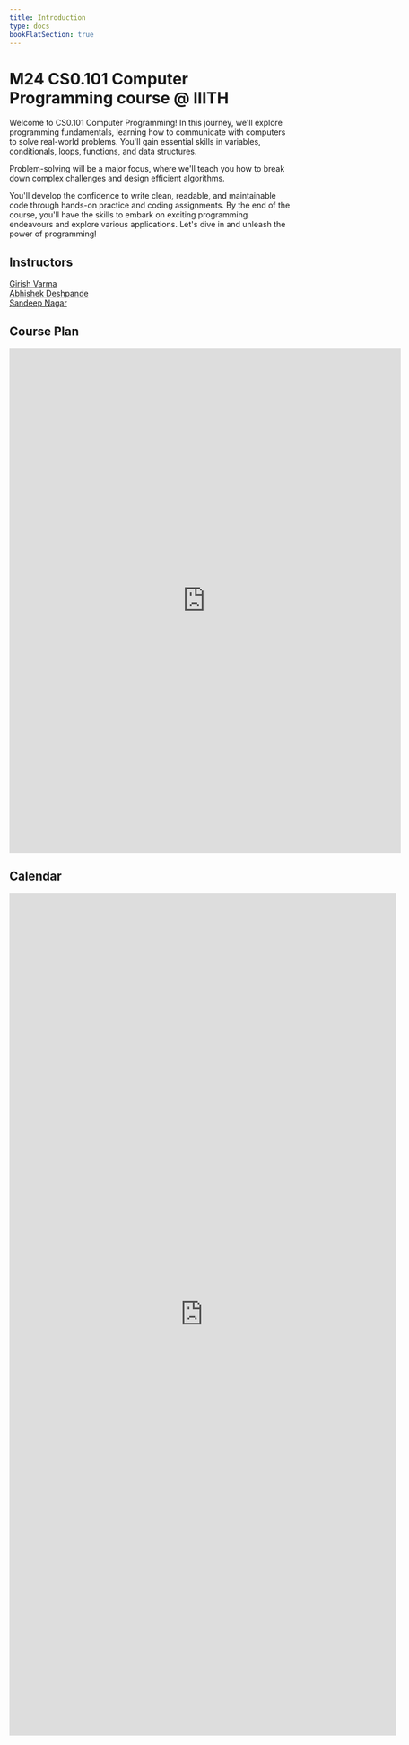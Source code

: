 ```yaml
---
title: Introduction
type: docs
bookFlatSection: true
---
```


# M24 CS0.101 Computer Programming course @ IIITH

Welcome to CS0.101 Computer Programming! In this journey, we'll explore programming fundamentals, learning how to communicate with computers to solve real-world problems. You'll gain essential skills in variables, conditionals, loops, functions, and data structures.

Problem-solving will be a major focus, where we'll teach you how to break down complex challenges and design efficient algorithms.

You'll develop the confidence to write clean, readable, and maintainable code through hands-on practice and coding assignments. By the end of the course, you'll have the skills to embark on exciting programming endeavours and explore various applications. Let's dive in and unleash the power of programming! 

## Instructors
[Girish Varma](https://girishvarma.in/)  
[Abhishek Deshpande](https://fac-webpages.iiit.ac.in/Abhishek_Deshpande/)  
[Sandeep Nagar](https://researchweb.iiit.ac.in/~sandeep.nagar/)

## Course Plan

<iframe width="698" height="899" frameborder="0" scrolling="no" src="https://iiitaphyd-my.sharepoint.com/personal/girish_varma_iiit_ac_in/_layouts/15/Doc.aspx?sourcedoc={e8cf293b-a648-4c16-bed5-6d3367c5cb33}&action=embedview&wdAllowInteractivity=False&Item='Lecture%20Wise%20Plan'!A1%3AE40&wdHideGridlines=True&wdDownloadButton=True&wdInConfigurator=True&wdInConfigurator=True"></iframe>

## Calendar

<iframe width="689" height="1500" frameborder="0" scrolling="no" src="https://iiitaphyd-my.sharepoint.com/personal/girish_varma_iiit_ac_in/_layouts/15/Doc.aspx?sourcedoc={e8cf293b-a648-4c16-bed5-6d3367c5cb33}&action=embedview&wdAllowInteractivity=False&Item='Calendar'!A1%3AG40&wdHideGridlines=True&wdInConfigurator=True&wdInConfigurator=True"></iframe>
